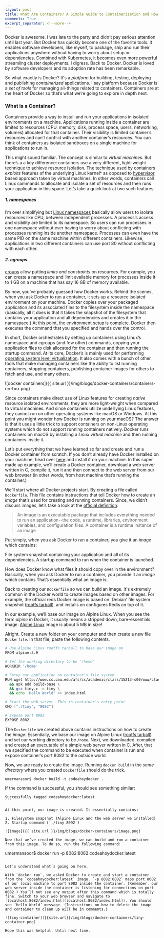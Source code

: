```yaml
---
layout: post
title: What Are Containers? A Simple Guide to Containerization and How Docker Works
comments: True
excerpt_separator: <!--more-->
---
```


Docker is awesome. I was late to the party and didn't pay serious attention until last year. But Docker has quickly become one of the favorite tools. It enables software developers, like myself, to package, ship and run their applications anywhere without having to worry about setup or dependencies. Combined with Kubernetes, it becomes even more powerful streamling cluster deployments. I digress. Back to Docker. Docker is loved by software developers and its adoption rate has been remarkable.

So what exactly is Docker? 
It's a _platform_ for building, testing, deploying and publishing *containerized* applications. I say platform because Docker is a *set of tools* for managing all-things related to containers. Containers are at the heart of Docker so that’s what we’re going to explore in depth next.

<!--more-->

### What is a Container?

Containers provide a way to install and run your applications in isolated environments on a machine. Applications running inside a container are limited to resources (CPU, memory, disk, process space, users, networking, volumes) allocated for that container. Their visibility is limited container’s resources and can’t conflict with another container’s resources. You can think of containers as isolated sandboxes on a single machine for applications to run in.

This might sound familiar. The concept is similar to *virtual machines*. But there’s a a key difference: containers use a very different, light-weight technique to achieve resource isolation. The technique used by containers *exploits* features of the underlying Linux kernel* as opposed to [hypervisor](https://en.wikipedia.org/wiki/Hypervisor) based approach taken by virtual machines. In other words, containers call Linux commands to allocate and isolate a set of resources and then runs your application in this space. Let’s take a quick look at two such features:

##### 1. namespaces
I’m over simplifying but [Linux namespaces](http://man7.org/linux/man-pages/man7/namespaces.7.html) basically allow users to isolate resources like CPU, between independent processes. A process’s access and visibility are limited to its namespace. So users can run processes in one namespace without ever having to worry about conflicting with processes running inside another namespace. Processes can even have the same PID on the same machine within different containers. Likewise, applications in two different containers can use port 80 without conflicting with each other.

##### 2. cgroups 
[croups](http://man7.org/linux/man-pages/man7/cgroups.7.html) allow putting *limits and constraints* on resources.  For example, you can create a namespace and limit available memory for processes inside it to 1 GB on a machine that has say 16 GB of memory available.

By now, you’ve probably guessed how Docker works. Behind the scenes, when you ask Docker to run a container, it sets up a resource isolated environment on your machine. Docker copies over your packaged application and its associated files to the filesystem inside the namespace (basically, all it does is that it takes the snapshot of the filesystem that contains your application and all dependencies and creates it in the namespace.) At this point, the environment setup is complete. Docker then executes the command that you specified and hands over the control. 

In short, Docker orchestrates by setting up containers using Linux’s namespace and cgroups (and few other) commands, copying your application files to disk allocated for the container and then running the startup command. At its core, Docker’s is mainly used for performing [operating system level virtualization](https://en.wikipedia.org/wiki/OS-level_virtualisation). It also comes with a bunch of other tools that make managing containers like the ability to list running containers, stopping containers, publishing container images for others to fetch and use, and many others.

![docker containers]({{ site.url }}/img/blogs/docker-containers⁩/containers-on-box.png)

Since containers make direct use of Linux features for creating *native* resource isolated environments, they are more light-weight when compared to virtual machines. And since containers utilize underlying Linux features, they cannot run on other operating systems like macOS or Windows. At this point you might wonder how Docker is running on your macOS? The answer is that it uses a little trick to support containers on non-Linux operating systems which do not support running containers natively. Docker runs containers on macOS by installing a *Linux virtual machine* and then running containers inside it. 

Let’s put everything that we have learned so far and create and run a Docker container from scratch. If you don’t already have Docker installed on your machine, head over [here](https://docs.docker.com/install/) and install if on your machine. In this super made up example, we’ll create a Docker container, download a web server written in C, compile it, run it and then connect to the web server from our web browser (in other words, from host machine that’s running the container.)

We’ll start where all Docker projects start. By creating a file called `Dockerfile`. This file contains instructions that tell Docker how to create an *image* that’s used for creating and running containers. Since, we didn’t discuss images, let’s take a look at the [official definition](https://docs.docker.com/get-started/#images-and-containers):

> An image is an executable package that includes everything needed to run an application--the code, a runtime, libraries, environment variables, and configuration files. A container is a runtime instance of an image

Put simply, when you ask Docker to run a container, you give it an *image* which contains:

File system snapshot containing your application and all of its dependencies.
A startup command to run when the container is launched.

How does Docker know what files it should copy over in the environment? Basically, when you ask Docker to run a container, you provide it an _image_ which contains 
That’s essentially what an image is.

Back to creating our `Dockerfile` so we can build an image. It's extremely common in the Docker world to create images based on other images. For example, the official reds Docker image is based on 'Debian' file system snapshot ([rootfs tarball](http://www.ethernetresearch.com/geekzone/building-linux-rootfs-from-scratch/)), and installs on configures Redis on top of it.

In our example, we’ll base our image on Alpine Linux. When you see the term *alpine* in Docker, it usually means a stripped down, bare-essentials image. [Alpine Linux](https://hub.docker.com/_/alpine) image is about 5 MB in size! 

Alright. Create a new folder on your computer and then create a new file `Dockerfile`. In that file, paste the following contents.  

```sh
# Use Alpine Linux rootfs tarball to base our image on
FROM alpine:3.9 

# Set the working directory to be '/home'
WORKDIR '/home'

# Setup our application on container's file system
RUN wget http://www.cs.cmu.edu/afs/cs/academic/class/15213-s00/www/class28/tiny.c \
  && apk add build-base \
  && gcc tiny.c -o tiny \
  && echo 'Hello World' >> index.html

# Start the web server. This is container's entry point
CMD ["./tiny", "8082"]

# Expose port 8082
EXPOSE 8082 
```

The `Dockerfile` we created above contains instructions on how to create the *image*. Essentially, we base our image on Alpine Linux ([rootfs tarball](http://www.ethernetresearch.com/geekzone/building-linux-rootfs-from-scratch/)) and set our working directory to be `/home`. Next, we downloaded, compiled and created an executable of a simple web server written in C. After, that we specified the command to be executed when container is run and expose container’s port 8082 to the outside world.

Now, we are ready to create the image. Running `docker build` in the *same directory* where you created `Dockerfile` should do the trick.  

``` umermansoor$ docker build -t codeahoydocker .  ```

If the command is successful, you should see something similar:  

```
Successfully tagged codeahoydocker:latest 
``` 

At this point, our image is created. It essentially contains:

1. Filesystem snapshot (Alpine Linux and the web server we installed)
2. Startup command (`./tiny 8092`)

![image]({{ site.url }}/img/blogs/docker-containers⁩/image.png)

Now that we’ve created the image, we can build and run a container from this image. To do so, run the following command:  

```
umermansoor$ docker run -p 8082:8082 codeahoydocker:latest 
``` 

Let’s understand what’s going on here. 

With `docker run`, we asked Docker to create and start a container from the `codeahoydocker:latest` image. `-p 8082:8082` maps port 8082 of our local machine to port 8082 inside the container. (Remember, our web server inside the container is listening for connections on port 8082.) You’ll not see any output after this command which is totally fine. Switch to your web browser and navigate to [localhost:8082/index.html](localhost:8082/index.html]). You should see ‘Hello World’ message. (Instructions on how to delete the image and container to clean up will be in comments.)

![tiny-container]({{site.url}}/img/blogs/docker-containers⁩/tiny-container.png)

Hope this was helpful. Until next time.



